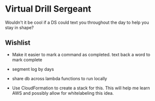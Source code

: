 # Virtual Drill Sergeant

Wouldn't it be cool if a DS could text you throughout the day to help you stay
in shape?


## Wishlist

* Make it easier to mark a command as completed.
  text back a word to mark complete

* segment log by days
* share db across lambda functions to run locally
* Use CloudFormation to create a stack for this.  This will help me learn AWS
    and possibly allow for whitelabeling this idea.
